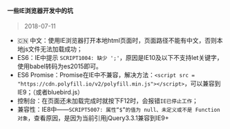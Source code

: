 #### 一些IE浏览器开发中的坑

> 2018-07-11

- 🇨🇳 中文：使用IE浏览器打开本地html页面时，页面路径不能有中文，否则本地js文件无法加载成功；
- ES6：IE中提示 `SCRIPT1004: 缺少 ';'`，原因是IE10及以下不支持let关键字，使用babel转码为es2015即可。
- ES6 Promise：Promise在IE中不兼容，解决方法：`<script src = "https://cdn.polyfill.io/v2/polyfill.min.js"></script>`，可以兼容到IE9；（或者bluebird.js）
- 控制台：在页面还未加载完成时就按下F12时，会报错`IE已停止工作`；
- 兼容性：IE8中——`SCRIPT5007: 属性“$”的值为 null、未定义或不是 Function 对象`，查看原因，是因为当前引用jQuery3.3.1兼容到IE9+

